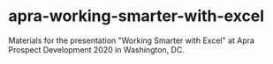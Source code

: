 # apra-working-smarter-with-excel
Materials for the presentation "Working Smarter with Excel" at Apra Prospect Development 2020 in Washington, DC.
